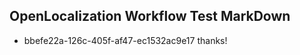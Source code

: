 ## OpenLocalization Workflow Test MarkDown
* bbefe22a-126c-405f-af47-ec1532ac9e17 thanks!

<!--HONumber=Jul16_HO2-->


